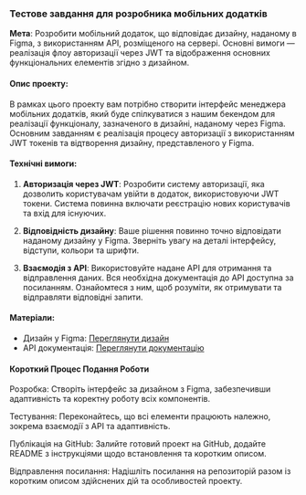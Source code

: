 ### Тестове завдання для розробника мобільних додатків

**Мета**: Розробити мобільний додаток, що відповідає дизайну, наданому в Figma, з використанням API, розміщеного на сервері. Основні вимоги — реалізація флоу авторизації через JWT та відображення основних функціональних елементів згідно з дизайном.

#### Опис проекту:

В рамках цього проекту вам потрібно створити інтерфейс менеджера мобільних додатків, який буде спілкуватися з нашим бекендом для реалізації функціоналу, зазначеного в дизайні, наданому через Figma. Основним завданням є реалізація процесу авторизації з використанням JWT токенів та відтворення дизайну, представленого у Figma.

#### Технічні вимоги:

1. **Авторизація через JWT**: Розробити систему авторизації, яка дозволить користувачам увійти в додаток, використовуючи JWT токени. Система повинна включати реєстрацію нових користувачів та вхід для існуючих.

2. **Відповідність дизайну**: Ваше рішення повинно точно відповідати наданому дизайну у Figma. Зверніть увагу на деталі інтерфейсу, відступи, кольори та шрифти.

3. **Взаємодія з API**: Використовуйте надане API для отримання та відправлення даних. Вся необхідна документація до API доступна за посиланням. Ознайомтеся з ним, щоб розуміти, як отримувати та відправляти відповідні запити.

#### Матеріали:

- Дизайн у Figma: [Переглянути дизайн](https://www.figma.com/file/cJcuAj3T4ogMCtloBqLY3f/Untitled?type=design&node-id=0-1&mode=design)
- API документація: [Переглянути документацію](http://54.93.213.129/api/doc/)

#### Короткий Процес Подання Роботи
Розробка: Створіть інтерфейс за дизайном з Figma, забезпечивши адаптивність та коректну роботу всіх компонентів.

Тестування: Переконайтесь, що всі елементи працюють належно, зокрема взаємодії з API та адаптивність.

Публікація на GitHub: Залийте готовий проект на GitHub, додайте README з інструкціями щодо встановлення та коротким описом.

Відправлення посилання: Надішліть посилання на репозиторій разом із коротким описом здійснених дій та особливостей проекту.
